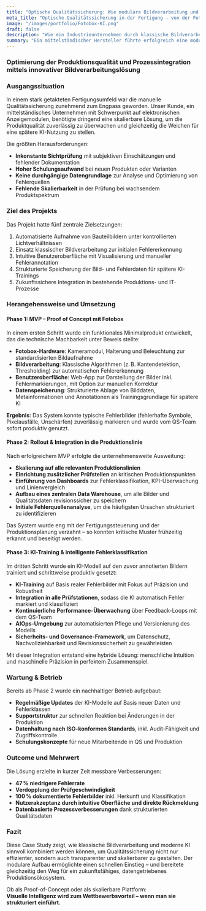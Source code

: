 ```yaml
---
title: "Optische Qualitätssicherung: Wie modulare Bildverarbeitung und KI die Produktionsqualität steigern"
meta_title: "Optische Qualitätssicherung in der Fertigung – von der Fotobox bis zum KI-Modell"
image: "/images/portfolio/Fotobox-KI.png"
draft: false
description: "Wie ein Industrieunternehmen durch klassische Bildverarbeitung, manuelle Annotation und KI-Integration eine skalierbare Lösung zur Fehlererkennung und Prozessoptimierung realisierte."
summary: "Ein mittelständischer Hersteller führte erfolgreich eine modulare Fotobox-Lösung zur optischen Fehlererkennung ein – mit klassischen Bildverarbeitungsmethoden, manueller Annotation und KI-Integration. Die Case Study zeigt, wie das System aufgebaut wurde und welche Wirkung es auf Qualität, Geschwindigkeit und Prozessoptimierung hatte."
---
```


### Optimierung der Produktionsqualität und Prozessintegration mittels innovativer Bildverarbeitungslösung

### Ausgangssituation

In einem stark getakteten Fertigungsumfeld war die manuelle Qualitätssicherung zunehmend zum Engpass geworden. Unser Kunde, ein mittelständisches Unternehmen mit Schwerpunkt auf elektronischen Anzeigemodulen, benötigte dringend eine skalierbare Lösung, um die Produktqualität zuverlässig zu überwachen und gleichzeitig die Weichen für eine spätere KI-Nutzung zu stellen.

Die größten Herausforderungen:

- **Inkonstante Sichtprüfung** mit subjektiven Einschätzungen und fehlender Dokumentation  
- **Hoher Schulungsaufwand** bei neuen Produkten oder Varianten  
- **Keine durchgängige Datengrundlage** zur Analyse und Optimierung von Fehlerquellen  
- **Fehlende Skalierbarkeit** in der Prüfung bei wachsendem Produktspektrum  

### Ziel des Projekts

Das Projekt hatte fünf zentrale Zielsetzungen:

1. Automatisierte Aufnahme von Bauteilbildern unter kontrollierten Lichtverhältnissen  
2. Einsatz klassischer Bildverarbeitung zur initialen Fehlererkennung  
3. Intuitive Benutzeroberfläche mit Visualisierung und manueller Fehlerannotation  
4. Strukturierte Speicherung der Bild- und Fehlerdaten für spätere KI-Trainings  
5. Zukunftssichere Integration in bestehende Produktions- und IT-Prozesse  

### Herangehensweise und Umsetzung

#### Phase 1: MVP – Proof of Concept mit Fotobox

In einem ersten Schritt wurde ein funktionales Minimalprodukt entwickelt, das die technische Machbarkeit unter Beweis stellte:

- **Fotobox-Hardware**: Kameramodul, Halterung und Beleuchtung zur standardisierten Bildaufnahme  
- **Bildverarbeitung**: Klassische Algorithmen (z. B. Kantendetektion, Thresholding) zur automatischen Fehlererkennung  
- **Benutzeroberfläche**: Web-App zur Darstellung der Bilder inkl. Fehlermarkierungen, mit Option zur manuellen Korrektur  
- **Datenspeicherung**: Strukturierte Ablage von Bilddaten, Metainformationen und Annotationen als Trainingsgrundlage für spätere KI  

**Ergebnis**: Das System konnte typische Fehlerbilder (fehlerhafte Symbole, Pixelausfälle, Unschärfen) zuverlässig markieren und wurde vom QS-Team sofort produktiv genutzt.

#### Phase 2: Rollout & Integration in die Produktionslinie

Nach erfolgreichem MVP erfolgte die unternehmensweite Ausweitung:

- **Skalierung auf alle relevanten Produktionslinien**  
- **Einrichtung zusätzlicher Prüfstellen** an kritischen Produktionspunkten  
- **Einführung von Dashboards** zur Fehlerklassifikation, KPI-Überwachung und Linienvergleich  
- **Aufbau eines zentralen Data Warehouse**, um alle Bilder und Qualitätsdaten revisionssicher zu speichern  
- **Initiale Fehlerquellenanalyse**, um die häufigsten Ursachen strukturiert zu identifizieren  

Das System wurde eng mit der Fertigungssteuerung und der Produktionsplanung verzahnt – so konnten kritische Muster frühzeitig erkannt und beseitigt werden.

#### Phase 3: KI-Training & intelligente Fehlerklassifikation

Im dritten Schritt wurde ein KI-Modell auf den zuvor annotierten Bildern trainiert und schrittweise produktiv gesetzt:

- **KI-Training** auf Basis realer Fehlerbilder mit Fokus auf Präzision und Robustheit  
- **Integration in alle Prüfstationen**, sodass die KI automatisch Fehler markiert und klassifiziert  
- **Kontinuierliche Performance-Überwachung** über Feedback-Loops mit dem QS-Team  
- **AIOps-Umgebung** zur automatisierten Pflege und Versionierung des Modells  
- **Sicherheits- und Governance-Framework**, um Datenschutz, Nachvollziehbarkeit und Revisionssicherheit zu gewährleisten  

Mit dieser Integration entstand eine hybride Lösung: menschliche Intuition und maschinelle Präzision in perfektem Zusammenspiel.

### Wartung & Betrieb

Bereits ab Phase 2 wurde ein nachhaltiger Betrieb aufgebaut:

- **Regelmäßige Updates** der KI-Modelle auf Basis neuer Daten und Fehlerklassen  
- **Supportstruktur** zur schnellen Reaktion bei Änderungen in der Produktion  
- **Datenhaltung nach ISO-konformen Standards**, inkl. Audit-Fähigkeit und Zugriffskontrolle  
- **Schulungskonzepte** für neue Mitarbeitende in QS und Produktion  

### Outcome und Mehrwert

Die Lösung erzielte in kurzer Zeit messbare Verbesserungen:

- **47 % niedrigere Fehlerrate**  
- **Verdopplung der Prüfgeschwindigkeit**  
- **100 % dokumentierte Fehlerbilder** inkl. Herkunft und Klassifikation  
- **Nutzerakzeptanz durch intuitive Oberfläche und direkte Rückmeldung**  
- **Datenbasierte Prozessverbesserungen** dank strukturierten Qualitätsdaten  

### Fazit

Diese Case Study zeigt, wie klassische Bildverarbeitung und moderne KI sinnvoll kombiniert werden können, um Qualitätssicherung nicht nur effizienter, sondern auch transparenter und skalierbarer zu gestalten. Der modulare Aufbau ermöglichte einen schnellen Einstieg – und bereitete gleichzeitig den Weg für ein zukunftsfähiges, datengetriebenes Produktionsökosystem.

Ob als Proof-of-Concept oder als skalierbare Plattform:  
**Visuelle Intelligenz wird zum Wettbewerbsvorteil – wenn man sie strukturiert einführt.**
